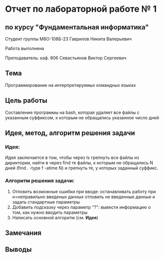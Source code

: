 # Отчет по лабораторной работе № 1
## по курсу "Фундаментальная информатика"

Студент группы M8О-108Б-23 Гаврилов Никита Валерьевич

Работа выполнена

Преподаватель: каф. 806 Севастьянов Виктор Сергеевич

## Тема
Программирование на интерпретируемых командных языках

## Цель работы
Составление программы на bash, которая удаляет все файлы с указанным суффиксом, к которым не обращались указанное число дней

## Идея, метод, алгоритм решения задачи
### Идея:

Идея заключается в том, чтобы через ls грепнуть все файлы из дириктории, найти в через find те файлы, к которым не обращались N дней (find . -type f -atime N) и грепнуть те, у которых заданный суффикс.

### Алгоритм решения задачи:

1) Отловить возможные ошибки при вводе:
        останавливать работу при н=неправильно введеных данных
        отловить не введенные данные и задать стандартные параметры
2) Добавить подсказку через параметр "?":
        вывести информацию о том, как нужно вводить параметры
3) Написать основной алгоритм (см. **Идея**)
  

## Замечания

## Выводы
